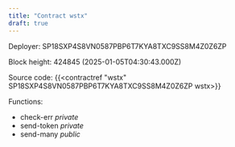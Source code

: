 ```yaml
---
title: "Contract wstx"
draft: true
---
```

Deployer: SP18SXP4S8VN0587PBP6T7KYA8TXC9SS8M4Z0Z6ZP


 



Block height: 424845 (2025-01-05T04:30:43.000Z)

Source code: {{<contractref "wstx" SP18SXP4S8VN0587PBP6T7KYA8TXC9SS8M4Z0Z6ZP wstx>}}

Functions:

* check-err _private_
* send-token _private_
* send-many _public_
